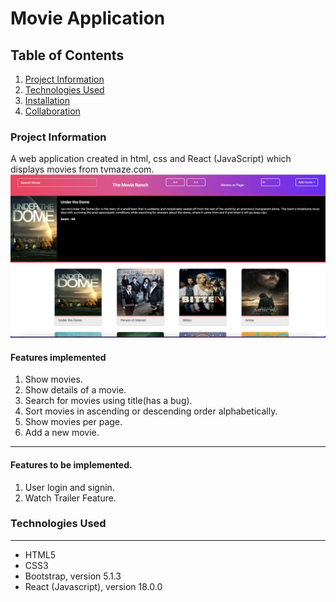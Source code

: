# Movie Application

## Table of Contents
1. [Project Information](#project-information)
2. [Technologies Used](#technologies)
3. [Installation](#installation)
4. [Collaboration](#collaboration)

### Project Information

A web application created in html, css and React (JavaScript) which displays movies from tvmaze.com.
![Screenshot](MovieAppScreeshot.png)
#### Features implemented
1. Show movies.
2. Show details of a movie.
3. Search for movies using title(has a bug).
4. Sort movies in ascending or descending order alphabetically.
5. Show movies per page.
6. Add a new movie.
***
#### Features to be implemented.
1. User login and signin.
2. Watch Trailer Feature.

### Technologies Used
***
* HTML5
* CSS3
* Bootstrap, version 5.1.3
* React (Javascript), version 18.0.0
